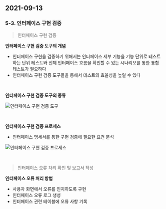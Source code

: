 ## 2021-09-13

### 5-3. 인터페이스 구현 검증

> 인터페이스 구현 검증

**인터페이스 구현 검증 도구의 개념**

* 인터페이스 구현을 검증하기 위해서는 인터페이스 세부 기능을 기능 단위로 테스트하는 단위 테스트와 전체 인터페이스 흐름을 확인할 수 있는 시나리오를 통한 통합 테스트가 필요하다
* 인터페이스 구현 검증 도구들을 통해서 테스트의 효율성을 높일 수 있다

<br>

**인터페이스 구현 검증 도구의 종류**

![인터페이스 구현 검증 도구](https://user-images.githubusercontent.com/68210266/133032912-4b225ace-b021-4388-8aeb-2ffb9fcebc09.PNG)

<br>

**인터페이스 구현 검증 프로세스**

* 인터페이스 명세서를 통한 구현 검증에 필요한 요건 분석

![인터페이스 구현 검증 프로세스](https://user-images.githubusercontent.com/68210266/133039312-e46dd83e-0c50-48d4-a804-3b9d0d4e4b46.PNG)

<br>

> 인터페이스 오류 처리 확인 및 보고서 작성

**인터페이스 오류 처리 방법**

* 사용자 화면에서 오류를 인지하도록 구현
* 인터페이스 오류 로그 생성
* 인터페이스 관련 테이블에 오류 사항 기록
